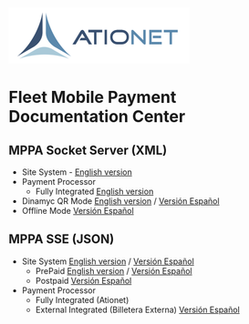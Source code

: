 ![ationetlogo](Content/Images/ATIOnetLogo_250x70.png) 
# Fleet Mobile Payment Documentation Center

## MPPA Socket Server (XML)
- Site System - [English version](ATIONet_Mobile_Payment_Fleet_Api_-EN.md#site-system-implementation-guide)
- Payment Processor  
     - Fully Integrated [English version](ATIONet_Mobile_Payment_Fleet_Api_-EN.md#ationet-configuration)
- Dinamyc QR Mode [English version](ATIONet_Dynamic_QR_Code_Payments-EN.md) / [Versión Español](ATIONet_Dynamic_QR_Code_Payments-ES.md)
- Offline Mode [Versión Español](ATIONet_OFFLine_Payments-ES.md)


## MPPA SSE (JSON)

- Site System  [English version](Ationet_Fleet_Mobile_Payment_SiteSystem_Implementation-EN.md) / [Versión Español](Ationet_Fleet_Mobile_Payment_SiteSystem_Implementation-ES.md)
     - PrePaid  [English version](Ationet_Fleet_Mobile_Payment_PrePaid-EN.md) / [Versión Español](Ationet_Fleet_Mobile_Payment_PrePaid-EN.md)
     - Postpaid [Versión Español](Ationet_Fleet_Mobile_Payment_PostPaid-ES.md)
- Payment Processor  
     - Fully Integrated (Ationet)
     - External Integrated (Billetera Externa) [Versión Español](Ationet_Fleet_Mobile_Payment_Wallet_API.md)








